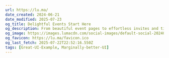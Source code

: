 ```yaml
---
url: https://lu.ma/
date_created: 2024-06-21
date_modified: 2025-07-23
og_title: Delightful Events Start Here
og_description: From beautiful event pages to effortless invites and ticketing, Luma is all you need to host a memorable event.
og_image: https://images.lumacdn.com/social-images/default-social-202407.png
og_favicon: https://lu.ma/favicon.ico
og_last_fetch: 2025-07-22T22:52:16.550Z
tags: [Great-UI-Example, Marginally-better-UI]
---
```

